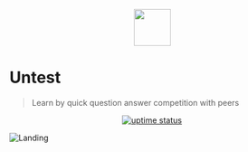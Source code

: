 <p align="center">
  <img src="./public/logo.png" lt="Logo" width="65" />
<p>

# Untest
> Learn by quick question answer competition with peers

<p align="center">
  <a href="https://uptime.betterstack.com/?utm_source=status_badge">
    <img src="https://uptime.betterstack.com/status-badges/v3/monitor/10aqw.svg" alt="uptime status">
  </a>
</p>

![Landing](public/previews/landing.webp)
